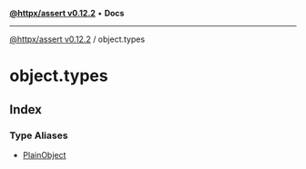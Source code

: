 [**@httpx/assert v0.12.2**](../README.md) • **Docs**

***

[@httpx/assert v0.12.2](../README.md) / object.types

# object.types

## Index

### Type Aliases

- [PlainObject](type-aliases/PlainObject.md)
